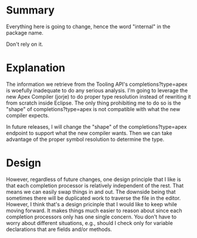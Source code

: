 Summary
===

Everything here is going to change, hence the word "internal" in the
package name.

Don't rely on it.

Explanation
===

The information we retrieve from the Tooling API's completions?type=apex
is woefully inadequate to do any serious analysis.  I'm going to
leverage the new Apex Compiler (jorje) to do proper type resolution
instead of rewriting it from scratch inside Eclipse.  The only thing
prohibiting me to do so is the "shape" of completions?type=apex is not
compatible with what the new compiler expects.

In future releases, I will change the "shape" of the
completions?type=apex endpoint to support what the new compiler wants.
Then we can take advantage of the proper symbol resolution to determine
the type.

Design
===

However, regardless of future changes, one design principle that I like is that
each completion processor is relatively independent of the rest. That means we
can easily swap things in and out. The downside being that sometimes there will
be duplicated work to traverse the file in the editor. However, I think that's
a design pricinple that I would like to keep while moving forward. It makes
things much easier to reason about since each completion processors only has
one single concern. You don't have to worry about different situations, e.g.,
should I check only for variable declarations that are fields and/or methods.
